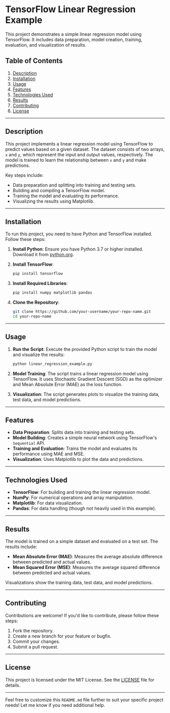 # TensorFlow Linear Regression Example

This project demonstrates a simple linear regression model using TensorFlow. It includes data preparation, model creation, training, evaluation, and visualization of results.

## Table of Contents
1. [Description](#description)
2. [Installation](#installation)
3. [Usage](#usage)
4. [Features](#features)
5. [Technologies Used](#technologies-used)
6. [Results](#results)
7. [Contributing](#contributing)
8. [License](#license)

---

## Description

This project implements a linear regression model using TensorFlow to predict values based on a given dataset. The dataset consists of two arrays, `x` and `y`, which represent the input and output values, respectively. The model is trained to learn the relationship between `x` and `y` and make predictions.

Key steps include:
- Data preparation and splitting into training and testing sets.
- Building and compiling a TensorFlow model.
- Training the model and evaluating its performance.
- Visualizing the results using Matplotlib.

---

## Installation

To run this project, you need to have Python and TensorFlow installed. Follow these steps:

1. **Install Python**: Ensure you have Python 3.7 or higher installed. Download it from [python.org](https://www.python.org/).

2. **Install TensorFlow**:
   ```bash
   pip install tensorflow
   ```

3. **Install Required Libraries**:
   ```bash
   pip install numpy matplotlib pandas
   ```

4. **Clone the Repository**:
   ```bash
   git clone https://github.com/your-username/your-repo-name.git
   cd your-repo-name
   ```

---

## Usage

1. **Run the Script**:
   Execute the provided Python script to train the model and visualize the results:
   ```bash
   python linear_regression_example.py
   ```

2. **Model Training**:
   The script trains a linear regression model using TensorFlow. It uses Stochastic Gradient Descent (SGD) as the optimizer and Mean Absolute Error (MAE) as the loss function.

3. **Visualization**:
   The script generates plots to visualize the training data, test data, and model predictions.

---

## Features

- **Data Preparation**: Splits data into training and testing sets.
- **Model Building**: Creates a simple neural network using TensorFlow's `Sequential` API.
- **Training and Evaluation**: Trains the model and evaluates its performance using MAE and MSE.
- **Visualization**: Uses Matplotlib to plot the data and predictions.

---

## Technologies Used

- **TensorFlow**: For building and training the linear regression model.
- **NumPy**: For numerical operations and array manipulation.
- **Matplotlib**: For data visualization.
- **Pandas**: For data handling (though not heavily used in this example).

---

## Results

The model is trained on a simple dataset and evaluated on a test set. The results include:
- **Mean Absolute Error (MAE)**: Measures the average absolute difference between predicted and actual values.
- **Mean Squared Error (MSE)**: Measures the average squared difference between predicted and actual values.

Visualizations show the training data, test data, and model predictions.

---

## Contributing

Contributions are welcome! If you'd like to contribute, please follow these steps:
1. Fork the repository.
2. Create a new branch for your feature or bugfix.
3. Commit your changes.
4. Submit a pull request.

---

## License

This project is licensed under the MIT License. See the [LICENSE](LICENSE) file for details.

---

Feel free to customize this `README.md` file further to suit your specific project needs! Let me know if you need additional help.
